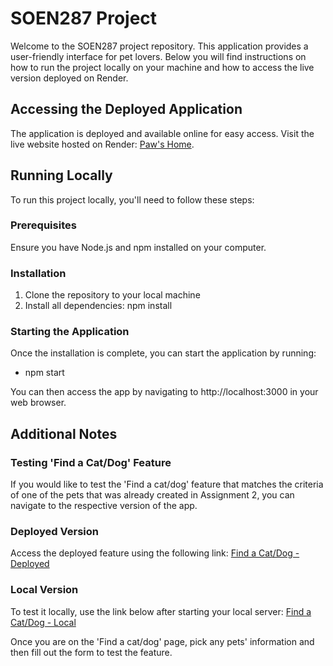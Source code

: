 # SOEN287 Project

Welcome to the SOEN287 project repository. This application provides a user-friendly interface for pet lovers. Below you will find instructions on how to run the project locally on your machine and how to access the live version deployed on Render.

## Accessing the Deployed Application

The application is deployed and available online for easy access. Visit the live website hosted on Render: [Paw's Home](https://pawshome.onrender.com).


## Running Locally

To run this project locally, you'll need to follow these steps:

### Prerequisites

Ensure you have Node.js and npm installed on your computer. 

### Installation

1. Clone the repository to your local machine
2. Install all dependencies: npm install


### Starting the Application

Once the installation is complete, you can start the application by running:
* npm start 

You can then access the app by navigating to http://localhost:3000 in your web browser.


## Additional Notes

### Testing 'Find a Cat/Dog' Feature

If you would like to test the 'Find a cat/dog' feature that matches the criteria of one of the pets that was already created in Assignment 2, you can navigate to the respective version of the app.

### Deployed Version
Access the deployed feature using the following link:
[Find a Cat/Dog - Deployed](https://pawshome.onrender.com/pages/pets.html)

### Local Version
To test it locally, use the link below after starting your local server:
[Find a Cat/Dog - Local](http://localhost:3000/pages/pets.html)

Once you are on the 'Find a cat/dog' page, pick any pets' information and then fill out the form to test the feature.
